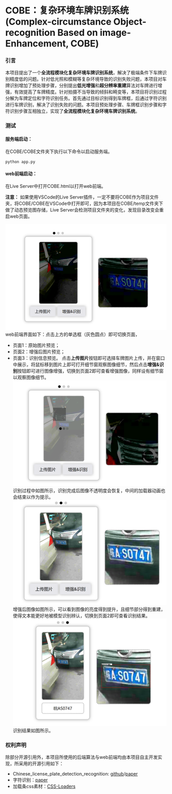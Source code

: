 # COBE：复杂环境车牌识别系统(Complex-circumstance Object-recognition Based on image-Enhancement, COBE)

### 引言
本项目提出了一个**全流程模块化复杂环境车牌识别系统**，解决了极端条件下车牌识别精度低的问题。针对低光照和模糊等复杂环境导致的识别失败问题，本项目对车牌识别增加了预处理步骤，分别提出**低光增强**和**超分辨率重建**算法对车牌进行增强，有效提高了车牌精度。针对拍摄不当导致的倾斜和畸变等，本项目将识别过程分解为车牌定位和字符识别任务。首先通过目标识别得到车牌框，后通过字符识别进行车牌识别，解决了识别失败的问题。本项目预处理步骤、车牌框识别步骤和字符识别步骤互相独立，实现了**全流程模块化复杂环境车牌识别系统**。


### 测试

#### 服务端启动：
在COBE/COBE文件夹下执行以下命令以启动服务端。
```
python app.py
```
#### web前端启动：
在Live Server中打开COBE.html以打开web前端。

**注意：**
如果使用VSCode的Live Server插件，一定不要将COBE作为项目文件夹，将COBE/COBE在VSCode中打开即可，因为本项目在COBE/temp文件夹下做了动态预览图存储，Live Server会检测项目文件夹的变化，发现目录改变会重启web页面。

![web前端页面](/icons/page1.png "Page1")
web前端界面如下：点击上方的单选框（灰色圆点）即可切换页面，
- 页面1：原始图片预览；
- 页面2：增强后图片预览；
- 页面3：识别信息预览。
点击**上传图片**按钮即可选择车牌图片上传，并在窗口中展示，将鼠标移到图片上即可打开细节窗观察图像细节，然后点击**增强&识别**按钮即可进行图像增强，切换到页面2即可查看增强图像，同样设有细节窗以观察图像细节。
![web前端页面](/icons/enhance.png "Enhanced")
识别过程中如图所示，识别完成后图像不透明度会恢复，中间的加载器动画也会结束以作为提示。
![web前端页面](/icons/page2.png "Page2")
增强后图像如图所示，可以看到图像的亮度得到提升，且细节部分得到重建，使得文本能更好地被模型识别辨认，切换到页面2即可查看识别结果。
![web前端页面](/icons/page3.png "Page3")
识别结果如图所示。
### 权利声明

除部分开源引用外，本项目所使用的后端算法与web前端均由本项目自主开发实现，所采用的开源引用如下：<br>
- Chinese_license_plate_detection_recognition: [github](https://github.com/we0091234/Chinese_license_plate_detection_recognition)/[paper](https://arxiv.org/abs/1506.02640)<br>
- 字符识别：[paper](https://arxiv.org/abs/1507.05717)
- 加载条css素材：[CSS-Loaders](https://css-loaders.com)
